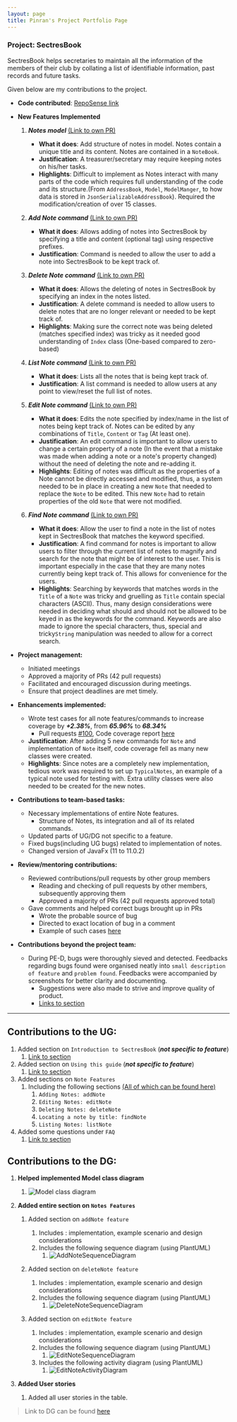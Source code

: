 ```yaml
---
layout: page
title: Pinran's Project Portfolio Page
---
```


### Project: SectresBook

SectresBook helps secretaries to maintain all the information of the members of their club by collating a list of identifiable information, past records and future tasks.

Given below are my contributions to the project.
* **Code contributed**: [RepoSense link](https://nus-cs2103-ay2223s1.github.io/tp-dashboard/?search=pinran-j&breakdown=true)

* **New Features Implemented**

  1. **_Notes model_** [(Link to own PR)](https://github.com/AY2223S1-CS2103T-W12-2/tp/pull/54)
     * **What it does**: Add structure of notes in model. Notes contain a unique title and its content. Notes are contained in a `NoteBook`.
     * **Justification**: A treasurer/secretary may require keeping notes on his/her tasks.
     * **Highlights**: Difficult to implement as Notes interact with many parts of the code which requires full understanding of the code and its structure.(From `AddressBook`, `Model`, `ModelManger`, to how data is stored in `JsonSerializableAddressBook`). Required the modification/creation of over 15 classes.

  2. **_Add Note command_** [(Link to own PR)](https://github.com/AY2223S1-CS2103T-W12-2/tp/pull/54)
     * **What it does**: Allows adding of notes into SectresBook by specifying a title and content (optional tag) using respective prefixes.
     * **Justification**: Command is needed to allow the user to add a note into SectresBook to be kept track of.
     
  3. **_Delete Note command_** [(Link to own PR)](https://github.com/AY2223S1-CS2103T-W12-2/tp/pull/54)
     * **What it does**: Allows the deleting of notes in SectresBook by specifying an index in the notes listed.
     * **Justification**: A delete command is needed to allow users to delete notes that are no longer relevant or needed to be kept track of.
     * **Highlights**:  Making sure the correct note was being deleted (matches specified index) was tricky as it needed good understanding of `Index` class (One-based compared to zero-based)

  4. **_List Note command_** [(Link to own PR)](https://github.com/AY2223S1-CS2103T-W12-2/tp/pull/54)
     * **What it does**: Lists all the notes that is being kept track of.
     * **Justification**: A list command is needed to allow users at any point to view/reset the full list of notes.

  5. **_Edit Note command_** [(Link to own PR)](https://github.com/AY2223S1-CS2103T-W12-2/tp/pull/81)
     * **What it does**: Edits the note specified by index/name in the list of notes being kept track of. Notes can be edited by any combinations of `Title`, `Content` or `Tag` (At least one).
     * **Justification**: An edit command is important to allow users to change a certain property of a note (In the event that a mistake was made when adding a note or a note's property changed) without the need of deleting the note and re-adding it.
     * **Highlights**: Editing of notes was difficult as the properties of a Note cannot be directly accessed and modified, thus, a system needed to be in place in creating a new `Note` that needed to replace the `Note` to be edited. This new `Note` had to retain properties of the old `Note` that were not modified.

  6. **_Find Note command_** [(Link to own PR)](https://github.com/AY2223S1-CS2103T-W12-2/tp/pull/81)
     * **What it does**: Allow the user to find a note in the list of notes kept in SectresBook that matches the keyword specified.
     * **Justification**: A find command for notes is important to allow users to filter through the current list of notes to magnify and search for the note that might be of interest to the user. This is important especially in the case that they are many notes currently being kept track of. This allows for convenience for the users.
     * **Highlights**: Searching by keywords that matches words in the `Title` of a `Note` was tricky and gruelling as `Title` contain special characters (ASCII). Thus, many design considerations were needed in deciding what should and should not be allowed to be keyed in as the keywords for the command. Keywords are also made to ignore the special characters, thus, special and tricky`String` manipulation was needed to allow for a correct search. 
   
* **Project management:**
  * Initiated meetings 
  * Approved a majority of PRs (42 pull requests)
  * Facilitated and encouraged discussion during meetings.
  * Ensure that project deadlines are met timely.

* **Enhancements implemented:**
  * Wrote test cases for all note features/commands to increase coverage by ***+2.38%***, from ***65.96%*** to ***68.34%***
    * Pull requests [#100](https://github.com/AY2223S1-CS2103T-W12-2/tp/pull/100), Code coverage report [here](https://app.codecov.io/gh/AY2223S1-CS2103T-W12-2/tp/commit/2591db4951ad72aca890421c00da739c76e687ee)
  * **Justification**: After adding 5 new commands for `Note` and implementation of `Note` itself, code coverage fell as many new classes were created.
  * **Highlights**: Since notes are a completely new implementation, tedious work was required to set up `TypicalNotes`, an example of a typical note used for testing with. Extra utility classes were also needed to be created for the new notes.

* **Contributions to team-based tasks:**
  * Necessary implementations of entire Note features.
    * Structure of Notes, its integration and all of its related commands.
  * Updated parts of UG/DG not specific to a feature.
  * Fixed bugs(including UG bugs) related to implementation of notes.
  * Changed version of JavaFx (11 to 11.0.2)

* **Review/mentoring contributions:**
  * Reviewed contributions/pull requests by other group members
    * Reading and checking of pull requests by other members, subsequently approving them
    * Approved a majority of PRs (42 pull requests approved total)
  * Gave comments and helped correct bugs brought up in PRs
    * Wrote the probable source of bug
    * Directed to exact location of bug in a comment
    * Example of such cases [here](https://github.com/AY2223S1-CS2103T-W12-2/tp/pull/75#pullrequestreview-1158333153)

* **Contributions beyond the project team:**
  * During PE-D, bugs were thoroughly sieved and detected. Feedbacks regarding bugs found were organised neatly into `small description of feature` and `problem found`. Feedbacks were accompanied by screenshots for better clarity and documenting.
    * Suggestions were also made to strive and improve quality of product.
    * [Links to section](https://github.com/Pinran-J/ped/issues)

-------------------

## Contributions to the UG:
1. Added section on `Introduction to SectresBook` (***not specific to feature***)
   1. [Link to section](https://ay2223s1-cs2103t-w12-2.github.io/tp/UserGuide.html#introduction-to-sectresbook)
2. Added section on `Using this guide` (***not specific to feature***)
   1. [Link to section](https://ay2223s1-cs2103t-w12-2.github.io/tp/UserGuide.html#using-this-guide)
3. Added sections on `Note Features`
   1. Including the following sections [(All of which can be found here)](https://ay2223s1-cs2103t-w12-2.github.io/tp/UserGuide.html#note-features)
      1. `Adding Notes: addNote`
      2. `Editing Notes: editNote`
      3. `Deleting Notes: deleteNote`
      4. `Locating a note by title: findNote`
      5. `Listing Notes: listNote`
4. Added some questions under `FAQ`
   1. [Link to section](https://ay2223s1-cs2103t-w12-2.github.io/tp/UserGuide.html#faq)
   

## Contributions to the DG:
1. **Helped implemented Model class diagram**
   1. ![Model class diagram](../images/ModelClassDiagram.png)


2. **Added entire section on `Notes Features`**
   1. Added section on `addNote feature`
      1. Includes : implementation, example scenario and design considerations 
      2. Includes the following sequence diagram (using PlantUML)
         1. ![AddNoteSequenceDiagram](../images/AddNoteSequenceDiagram.png)
      
   2. Added section on `deleteNote feature`
      1. Includes : implementation, example scenario and design considerations
      2. Includes the following sequence diagram (using PlantUML)
         1. ![DeleteNoteSequenceDiagram](../images/DeleteNoteSequenceDiagram.png)
   
   3. Added section on `editNote feature`
      1. Includes : implementation, example scenario and design considerations
      2. Includes the following sequence diagram (using PlantUML)
         1. ![EditNoteSequenceDiagram](../images/EditNoteSequenceDiagram.png)
      3. Includes the following activity diagram (using PlantUML)
         1. ![EditNoteActivityDiagram](../images/EditNoteActivityDiagram.png)
3. **Added User stories**
   1. Added all user stories in the table.

> Link to DG can be found [here](https://ay2223s1-cs2103t-w12-2.github.io/tp/DeveloperGuide.html)

  <br>
